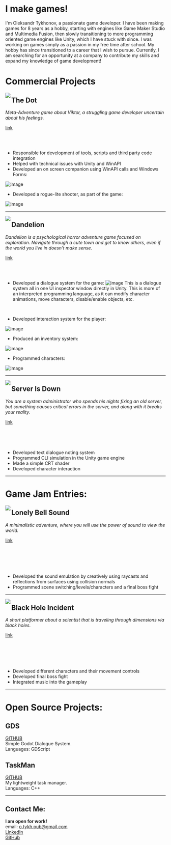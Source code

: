 # I make games!

I'm Oleksandr Tykhonov, a passionate game developer. I have been making games for 8 years as a hobby, starting with engines like Game Maker Studio and Multimedia Fusion, then slowly transitioning to more programming oriented game engines like Unity, which I have stuck with since. I was working on games simply as a passion in my free time after school. My hobby has since transitioned to a career that I wish to pursue. Currently, I am searching for an opportunity at a company to contribute my skills and expand my knowledge of game development! 

# Commercial Projects

<img align="left" src="https://github.com/otykh/otykh.github.io/assets/102185236/921c86cd-8a17-43ca-80cf-75cde20b9c6d" />

## The Dot
*Meta-Adventure game about Viktor, a struggling game developer uncertain about his feelings.*

[link](https://store.steampowered.com/app/2113680/The_Dot/)

<br/><br/>

* Responsible for development of tools, scripts and third party code integration
* Helped with technical issues with Unity and WinAPI
* Developed an on screen companion using WinAPI calls and Windows Forms:

![image](https://github.com/otykh/otykh.github.io/assets/102185236/e2f10eae-9514-4d77-bb61-248026f3baf1)

* Developed a rogue-lite shooter, as part of the game:

![image](https://github.com/otykh/otykh.github.io/assets/102185236/9013e223-a867-4ecc-9a57-3d48f44de0f2)


---

<img align="left" src="https://github.com/otykh/otykh.github.io/assets/102185236/f16f52fc-9f4f-4835-8a4f-322f6af51b11" />

## Dandelion
*Dandelion is a psychological horror adventure game focused on exploration. Navigate through a cute town and get to know others, even if the world you live in doesn't make sense.*

[link](https://store.steampowered.com/app/1683500/Dandelion/)

<br/><br/>

* Developed a dialogue system for the game:
  ![image](https://github.com/otykh/otykh.github.io/assets/102185236/e821b011-60b0-4c26-b69c-e95b2cbf47e1)
  This is a dialogue system all in one UI inspector window directly in Unity. This is more of an interpreted programming language, as it can modify character animations, move characters, disable/enable objects, etc.
<br>

* Developed interaction system for the player:

![image](https://github.com/otykh/otykh.github.io/assets/102185236/298c4a64-2cf4-4a94-82f0-bd9d2f745104)

* Produced an inventory system:

![image](https://github.com/otykh/otykh.github.io/assets/102185236/f4a135a8-730b-4c1b-8ac1-ee8cffe112fb)
* Programmed characters:

![image](https://github.com/otykh/otykh.github.io/assets/102185236/a15bdbaf-2b96-4174-ab3e-70d588c05f0d)


---

<img align="left" src="https://github.com/otykh/otykh.github.io/assets/102185236/aabc484d-12b2-4add-be78-5f4acf2a46b3" />

## Server Is Down
*You are a system administrator who spends his nights fixing an old server, but something causes critical errors in the server, and along with it breaks your reality.*

[link](https://store.steampowered.com/app/1377850/Server_is_Down/)

<br/><br/><br/>

* Developed text dialogue noting system
* Programmed CLI simulation in the Unity game engine
* Made a simple CRT shader
* Developed character interaction

---

# Game Jam Entries:

<img align="left" src="https://github.com/otykh/otykh.github.io/assets/102185236/55e88afd-4d89-4eca-a1dd-721d93652713" />

## Lonely Bell Sound

*A minimalistic adventure, where you will use the power of sound to view the world.*

[link](https://alextykh.itch.io/lonely-bell-sound)

<br/><br/><br/><br/>

* Developed the sound emulation by creatively using raycasts and reflections from surfaces using collision normals
* Programmed scene switching/levels/characters and a final boss fight

---

<img align="left" src="https://github.com/otykh/otykh.github.io/assets/102185236/a22d5fff-97a3-45ea-b980-bc9d5f100cfd" />

## Black Hole Incident

*A short platformer about a scientist that is traveling through dimensions via black holes.*

[link](https://alextykh.itch.io/black-hole-incident)

<br/><br/><br/><br/>

* Developed different characters and their movement controls
* Developed final boss fight
* Integrated music into the gameplay

---

# Open Source Projects:

## GDS
[GITHUB](https://github.com/otykh/gds)\
Simple Godot Dialogue System.\
Languages: GDScript

## TaskMan
[GITHUB](https://github.com/otykh/TaskMan)\
My lightweight task manager.\
Languages: C++

---

## Contact Me:
**I am open for work!**\
email: [o.tykh.pub@gmail.com](mailto:o.tykh.pub@gmail.com)\
[LinkedIn](https://www.linkedin.com/in/oleksandr-tykhonov-b12981246/)\
[GitHub](https://github.com/otykh)

